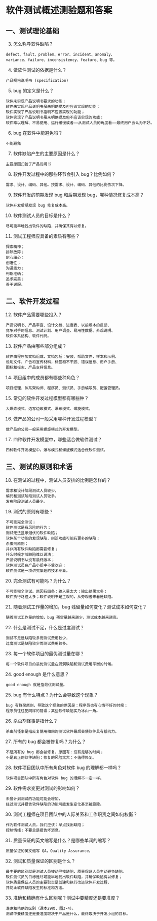 # 软件测试概述测验题和答案

## 一、测试理论基础 

3. 怎么称呼软件缺陷？  
```
defect、fault、problem、error、incident、anomaly、
variance、failure、inconsistency、feature、bug 等。
```
4. 做软件测试的依据是什么？  
```
产品规格说明书 (specification)
```
5. bug 的定义是什么？  
```
软件未实现产品说明书要求的功能；
软件未实现产品说明书虽未明确提及但应该实现的功能；
软件实现了产品说明书指明不应该实现的功能；
软件实现了产品说明书虽未明确提及但不应该实现的功能；
软件难以理解、不易使用、运行缓慢或者——从测试人员的角度看——最终用户会认为不好。
```
6. bug 在软件中能避免吗？  
```
不能避免
```
7. 软件缺陷产生的主要原因是什么？  
```
主要原因归咎于产品说明书
``` 
8. 软件开发过程中的那些环节会引入 bug？比例如何？    
```
需求、设计、编码、其他。按需求、设计、编码、其他的比例依次下降。     
``` 
9. 软件开发的前期发现 bug 和后期发现 bug，哪种情况修复成本高？  
```
软件开发后期发现 bug 修复成本高。    
``` 
10. 软件测试人员的目标是什么？  
```
尽可能早地找出软件的缺陷，并确保其得以修复。    
``` 
11. 测试工程师应具备的素质有哪些？  
```
探索精神；
排除故障；
耐心细心；
创造性；
沟通能力；
判断准确；
追求完美；
善于说服。    
``` 

## 二、软件开发过程

12. 软件产品需要哪些投入？  
```
产品说明书、产品审查、设计文档、进度表、以前版本的反馈、
竞争对手的信息、测试计划、用户调查、易用性数据、外观说明、
软件体系结构、软件代码。    
``` 
13. 软件产品由哪些部分组成？  
```
软件由程序加文档组成，文档包括：安装、帮助文件，样本和示例、
说明文件、广告和宣传材料，标签和不干胶、错误信息、用户手册、
图标和标志、产品支持信息。    
``` 
14. 项目组中的成员都有哪些种角色？  
```
项目经理、体系架构师、程序员、测试员、手册编写员、配置管理员。    
``` 
15. 常见的软件开发过程模型都有哪些种？  
```
大爆炸模式、边写边改模式、瀑布模式、螺旋模式。    
``` 
16. 做产品的公司一般采用哪种开发过程模型？  
```
做产品的公司一般采用螺旋模式的开发模型。    
``` 
17. 四种软件开发模型中，哪些适合做软件测试？  
```
四种软件开发模型中，瀑布模式和螺旋模式适合做软件测试。    
``` 

## 三、测试的原则和术语

18. 在测试的过程中，测试人员安排的比例是怎样的？  
```
需求和设计阶段测试人员较少，
编码和测试阶段测试人员较多，
发布阶段测试人员最少。    
``` 
19. 测试的原则有哪些？  
```
不可能完全测试；
软件测试是有风险的行为；
测试无法显示潜伏的软件缺陷；
软件某个功能的发现缺陷，则该功能可能有更多的缺陷；
杀虫剂原则；
并非所有软件缺陷都需要修复；
什么时候才叫缺陷难以说清；
产品说明书从没有最终版本；
软件测试员在产品小组中不受欢迎；
软件测试是一项讲究条理的技术专业。    
``` 
20. 完全测试有可能吗？为什么？  
```
不可能完全测试。原因有四条：输入量太大；输出结果太多；
软件执行路径太多；软件说明书是主观的，从旁观者来看是缺陷。    
``` 
21. 随着测试工作量的增加，bug 残留量如何变化？测试成本如何变化？  
```
随着测试工作量的增加，bug 残留量越来越少，测试成本越来越高。    
``` 
22. 什么是测试不足，什么是过度测试？  
```
测试不足是缺陷较多而测试费用较少，
过度测试是缺陷较少而测试费用较多。    
``` 
23. 每一个软件项目的最优测试量在哪？  
```
每一个软件项目的最优测试量在漏洞缺陷和测试费用平衡的时候。    
``` 
24. good enough 是什么意思？  
```
good enough 就是指最优测试量。    
``` 
25. bug 有什么特点？为什么会导致这个现象？  
```
bug 有群聚原则，导致这个现象的原因是：程序员也有心情不好的时候；
程序员往往犯同样的错误；某些软件缺陷实乃冰山一角。    
``` 
26. 杀虫剂怪事是指什么？  
```
杀虫剂怪事是指反复使用相同的测试软件最后会使软件具有抵抗力。    
``` 
27. 所有的 bug 都会被修复吗？为什么？  
```
不是所有的 bug 都会被修复，原因有：没有足够的时间；
不是真正的软件缺陷；修复的风险太大；不值得修复。    
``` 
28. 软件项目团队中所有角色对软件 bug 的理解都一样吗？  
```
软件项目团队中所有角色对软件 bug 的理解不一定一样。    
``` 
29. 软件需求变更对测试的影响如何？  
```
未曾计划测试的功能可能会增加，
经过测试并报告软件缺陷的功能可能发生变化甚至被删除。    
``` 
30. 测试工程师在项目团队中的人际关系和工作职责之间如何权衡？  
```
作为软件测试人员，我们应该：早点找出缺陷；
控制情绪；不要总是报告坏消息。    
``` 
31. 质量保证的英文缩写是什么？是哪些单词的缩写？  
```
质量保证的英文缩写 QA，Quality Assurance。    
``` 
32. 测试和质量保证的区别是什么？  
```
最主要的区别就是测试人员被动寻找缺陷，质量保证人员主动避免缺陷。
软件测试员的目标是尽可能早地找出软件缺陷，并确保缺陷得以修复；
软件质量保证人员的主要职责是创建和执行改进软件开发过程，
并防止软件缺陷发生的标准和方法。    
``` 
33. 准确和精确有什么区别呢？测试中要精度还是要准度？  
```
准确和精确的区别（课本29页，图3-4）。
测试中要精度还是要准度取决于产品是什么，最终取决于开发小组的目标。    
``` 
